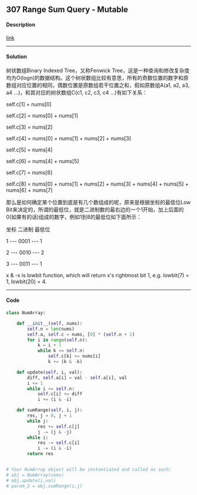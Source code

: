 ## 307 Range Sum Query - Mutable

#### Description

[link](https://leetcode.com/problems/range-sum-query-mutable/)

---

#### Solution

树状数组Binary Indexed Tree，又称Fenwick Tree，这是一种查询和修改复杂度均为O(logn)的数据结构。这个树状数组比较有意思，所有的奇数位置的数字和原数组对应位置的相同，偶数位置是原数组若干位置之和，假如原数组A(a1, a2, a3, a4 ...)，和其对应的树状数组C(c1, c2, c3, c4 ...)有如下关系：

self.c[1] = nums[0]

self.c[2] = nums[0] + nums[1]

self.c[3] = nums[2]

self.c[4] = nums[0] + nums[1] + nums[2] + nums[3]

self.c[5] = nums[4]

self.c[6] = nums[4] + nums[5]

self.c[7] = nums[6]

self.c[8] = nums[0] + nums[1] + nums[2] + nums[3] + nums[4] + nums[5] + nums[6] + nums[7]

那么是如何确定某个位置到底是有几个数组成的呢，原来是根据坐标的最低位Low Bit来决定的，所谓的最低位，就是二进制数的最右边的一个1开始，加上后面的0(如果有的话)组成的数字，例如1到8的最低位如下面所示：

坐标  二进制  最低位

1 --- 0001 --- 1

2 --- 0010 --- 2

3 --- 0011 --- 1

x & -x is lowbit function, which will return x's rightmost bit 1, e.g. lowbit(7) = 1, lowbit(20) = 4.



---

#### Code

```python
class NumArray:

    def __init__(self, nums):
        self.n = len(nums)
        self.a, self.c = nums, [0] * (self.n + 1)
        for i in range(self.n):
            k = i + 1
            while k <= self.n:
                self.c[k] += nums[i]
                k += (k & -k)

    def update(self, i, val):
        diff, self.a[i] = val - self.a[i], val
        i += 1
        while i <= self.n:
            self.c[i] += diff
            i += (i & -i)

    def sumRange(self, i, j):
        res, j = 0, j + 1
        while j:
            res += self.c[j]
            j -= (j & -j)
        while i:
            res -= self.c[i]
            i -= (i & -i)
        return res


# Your NumArray object will be instantiated and called as such:
# obj = NumArray(nums)
# obj.update(i,val)
# param_2 = obj.sumRange(i,j)
```
